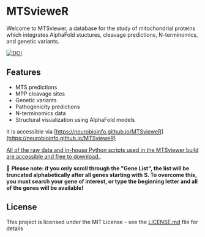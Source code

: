 # MTSvieweR
Welcome to MTSviewer, a database for the study of mitochondrial proteins which integrates AlphaFold stuctures, cleavage predictions, N-terminomics, and genetic variants.  



[![DOI](https://zenodo.org/badge/DOI/10.5281/zenodo.7768427.svg)](https://doi.org/10.5281/zenodo.7768427)



## Features
- MTS predictions
- MPP cleavage sites
- Genetic variants
- Pathogenicity predictions
- N-terminomics data
- Structural visualization using AlphaFold models

It is accessible via [https://neurobioinfo.github.io/MTSvieweR](https://neurobioinfo.github.io/MTSvieweR)

[All of the raw data and in-house Python scripts used in the MTSviewer build are accessible and free to download.](https://drive.google.com/drive/folders/1L32pcbeUH-WR8ZTU4xTFvDV0XxG1WPbr?usp=sharing).

:hammer: **Please note: if you only scroll through the "Gene List", the list will be truncated alphabetically after all genes starting with S. To overcome this, you must search your gene of interest, or type the beginning letter and all of the genes will be available!**

## License
This project is licensed under the MIT License - see the [LICENSE.md](https://github.com/neurobioinfo/MTSvieweR/blob/main/LICENSE) file for details
